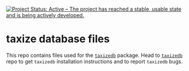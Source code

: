 [![Project Status: Active – The project has reached a stable, usable state and is being actively developed.](http://www.repostatus.org/badges/latest/active.svg)](http://www.repostatus.org/#active)

taxize database files
======================

This repo contains files used for the [`taxizedb`](https://github.com/ropensci/taxizedb) package. Head to [`taxizedb`](https://github.com/ropensci/taxizedb) repo to get `taxizedb` installation instructions and to report `taxizedb` bugs.


